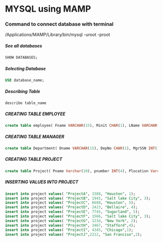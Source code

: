 # MYSQL using MAMP

### Command to connect database with terminal
/Applications/MAMP/Library/bin/mysql -uroot -proot

##### See all databases 
```SQL
SHOW DATABASES;
```

##### Selecting Database
```sql
USE database_name;
````

##### Describing Table
```
describe table_name
```

##### CREATING TABLE EMPLOYEE
```sql
create table employee( Fname VARCHAR(15), Minit CHAR(1), LName VARCHAR(15), SSN INTEGER(10), BDate DATE, Address Varchar(30), Sex CHAR(1), Salary INT(10), SuperSSN INTEGER(10) DEFAULT NULL, DepNo CHAR(1));
```

##### CREATING TABLE MANAGER
```sql
create table Department( Dname VARCHAR(15), DepNo CHAR(1), MgrSSN INT(10), MgeStart DATE);
```

##### CREATING TABLE PROJECT
```sql
create table Project( Pname Varchar(10), pnumber INT(4), Plocation Varchar(20), DepNo CHAR(1));
```
##### INSERTING VALUES INTO PROJECT
```sql
insert into project values( "ProjectA", 3388, "Houston", 1);
insert into project values( "ProjectB", 1945, "Salt lake City", 3);
insert into project values( "ProjectC", 6688, "Houston", 5);
insert into project values( "ProjectD", 2423, "Bellaire", 4);
insert into project values( "ProjectE", 7745, "Sugarland", 5);
insert into project values( "ProjectF", 1566, "Salt lake City", 3);
insert into project values( "ProjectG", 1234, "New York", 2);
insert into project values( "ProjectH", 3467, "Stafford",4);
insert into project values( "ProjectI", 4345, "Chicago",1);
insert into project values( "ProjectJ",2212, "San Franciso",2);
```
